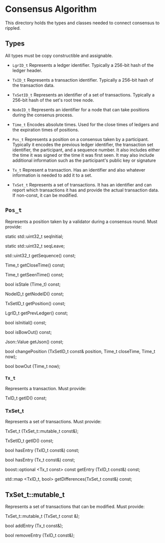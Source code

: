 # Consensus Algorithm

This directory holds the types and classes needed
to connect consensus to rippled.

## Types

All types must be copy constructible and assignable.

* `LgrID_t`
  Represents a ledger identifier.
  Typically a 256-bit hash of the ledger header.

* `TxID_t`
  Represents a transaction identifier.
  Typically a 256-bit hash of the transaction data.

* `TxSetID_t`
  Represents an identifier of a set of transactions.
  Typically a 256-bit hash of the set's root tree node.

* `NodeID_t`
  Represents an identifier for a node that can take positions during
  the consenus process.

* `Time_t`
  Encodes absolute times. Used for the close times of ledgers and the
  expiration times of positions.

* `Pos_t`
  Represents a position on a consensus taken by a participant.
  Typically it encodes the previous ledger identifier, the transaction
  set identifier, the participant, and a sequence number. It also includes
  either the time it was signed or the time it was first seen. It may also
  include additional information such as the participant's public key or
  signature

* `Tx_t`
  Represent a transaction. Has an identifier and also whatever information
  is needed to add it to a set.

* `TxSet_t`
  Represents a set of transactions. It has an identifier and can report
  which transactions it has and provide the actual transaction data.
  If non-const, it can be modified.

## `Pos_t`

Represents a position taken by a validator during a consensus round.
Must provide:

static std::uint32_t seqInitial;

static std::uint32_t seqLeave;

std::uint32_t getSequence() const;

Time_t getCloseTime() const;

Time_t getSeenTime() const;

bool isStale (Time_t) const;

NodeID_t getNodeID() const;

TxSetID_t getPosition() const;

LgrID_t getPrevLedger() const;

bool isInitial() const;

bool isBowOut() const;

Json::Value getJson() const;

bool changePosition (TxSetID_t const& position, Time_t closeTime, Time_t now);

bool bowOut (Time_t now);


### `Tx_t`

Represents a transaction.
Must provide:

TxID_t getID() const;


### TxSet_t

Represents a set of transactions.
Must provide:

TxSet_t (TxSet_t::mutable_t const&);

TxSetID_t getID() const;

bool hasEntry (TxID_t const&) const;

bool hasEntry (Tx_t const&) const;

boost::optional <Tx_t const> const getEntry (TxID_t const&) const;

std::map <TxID_t, bool> getDifferences(TxSet_t const&) const;

## TxSet_t::mutable_t

Represents a set of transactions that can be modified.
Must provide:

TxSet_t::mutable_t (TxSet_t const &);

bool addEntry (Tx_t const&);

bool removeEntry (TxID_t const&);
